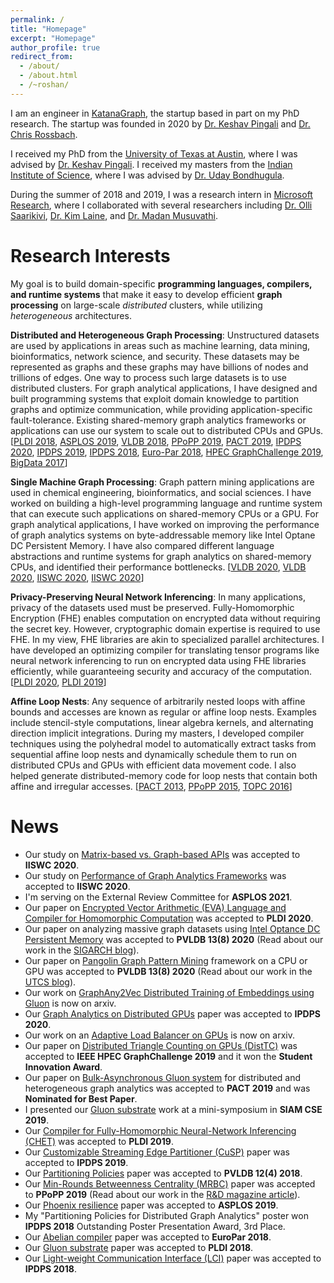 ```yaml
---
permalink: /
title: "Homepage"
excerpt: "Homepage"
author_profile: true
redirect_from: 
  - /about/
  - /about.html
  - /~roshan/
---
```


I am an engineer in [KatanaGraph](https://katanagraph.com/), 
the startup based in part on my PhD research. 
The startup was founded in 2020 by 
[Dr. Keshav Pingali](https://www.cs.utexas.edu/~pingali/) and
[Dr. Chris Rossbach](https://www.cs.utexas.edu/~rossbach/).

I received my PhD from the [University of Texas at Austin](https://www.cs.utexas.edu/), 
where I was advised by [Dr. Keshav Pingali](https://www.cs.utexas.edu/~pingali/).
I received my masters from the 
[Indian Institute of Science](http://www.csa.iisc.ac.in/), where I was advised by 
[Dr. Uday Bondhugula](http://drona.csa.iisc.ernet.in/~uday/).

During the summer of 2018 and 2019, I was a research intern in 
[Microsoft Research](https://www.microsoft.com/en-us/research/group/research-in-software-engineering-rise/), 
where I collaborated with several researchers including 
[Dr. Olli Saarikivi](https://www.microsoft.com/en-us/research/people/olsaarik/), 
[Dr. Kim Laine](https://www.microsoft.com/en-us/research/people/kilai/), and 
[Dr. Madan Musuvathi](https://www.microsoft.com/en-us/research/people/madanm/).

# Research Interests

My goal is to build domain-specific 
**programming languages, compilers, and runtime systems**
that make it easy to develop efficient
**graph processing**
on large-scale *distributed* clusters, 
while utilizing *heterogeneous* architectures. 
<!-- Towards this goal,
I have built programming systems for 
*distributed and heterogeneous graph analytics*
and
*privacy-preserving neural network inferencing*.
My vision is to enable 
developers to express their application 
in a domain-specific language 
and run it efficiently on a variety of architectures 
under different scenarios like sparsity or privacy of the datasets. -->
<!-- and 
introduces new techniques in programming systems
for sparse computing and privacy-preserving applications respectively.  -->

<!-- Existing computers have complex parallel architectures including
heterogeneous processors like CPUs and GPUs, non-uniform memory, and 
non-volatile memory. 
It is tedious for application developers to get good performance 
without utilizing the architectural features. 
Existing programs come from diverse application domains and are written 
by experts in those domains, rather than experts in parallel programming.
It is also difficult to get good performance unless 
the domain expertise is exploited.
I aim to bridge the gap between application domain experts and 
parallel architectures
by working on *programming models, compilers, and 
runtimes that enable application developers to extract performance 
from parallel architectures with little effort*.  -->

**Distributed and Heterogeneous Graph Processing**: 
Unstructured datasets are used by applications in areas such as 
machine learning, 
data mining, bioinformatics, network science, and security. 
These datasets may be represented as graphs and these graphs may have 
billions of nodes and trillions of edges. 
One way to process such large datasets is to use distributed clusters. 
For graph analytical applications, I have designed and built 
programming systems that exploit domain knowledge to partition graphs 
and optimize communication, 
while providing application-specific fault-tolerance. 
Existing shared-memory graph analytics frameworks or applications 
can use our system to scale out to distributed CPUs and GPUs. 
[[PLDI 2018](https://roshandathathri.github.io/publication/2018-pldi), 
[ASPLOS 2019](https://roshandathathri.github.io/publication/2019-asplos), 
[VLDB 2018](https://roshandathathri.github.io/publication/2018-vldb), 
[PPoPP 2019](https://roshandathathri.github.io/publication/2019-ppopp), 
[PACT 2019](https://roshandathathri.github.io/publication/2019-pact), 
[IPDPS 2020](https://roshandathathri.github.io/publication/2020-ipdps), 
[IPDPS 2019](https://roshandathathri.github.io/publication/2019-ipdps), 
[IPDPS 2018](https://roshandathathri.github.io/publication/2018-ipdps), 
[Euro-Par 2018](https://roshandathathri.github.io/publication/2018-europar),
[HPEC GraphChallenge 2019](https://roshandathathri.github.io/publication/2019-graphchallenge), 
[BigData 2017](https://roshandathathri.github.io/publication/2017-bigdata)]
<!-- I intend to build on this to support  
*distributed and heterogeneous systems for sparse computation 
like graph databases, graph mining, graph embeddings,
sparse deep learning, and mesh-based numerical simulation*. -->

**Single Machine Graph Processing**: 
Graph pattern mining applications are used in chemical engineering, 
bioinformatics, and social sciences. I have worked on building a 
high-level programming language and runtime system that can execute 
such applications on shared-memory CPUs or a GPU. For graph analytical 
applications, I have worked on improving the performance of graph 
analytics systems on byte-addressable memory like Intel Optane DC Persistent Memory.
I have also compared different language abstractions and 
runtime systems for graph analytics on shared-memory CPUs, and 
identified their performance bottlenecks. 
[[VLDB 2020](https://roshandathathri.github.io/publication/2020-vldb-1),
[VLDB 2020](https://roshandathathri.github.io/publication/2020-vldb-2),
[IISWC 2020](https://roshandathathri.github.io/publication/2020-iiswc-1),
[IISWC 2020](https://roshandathathri.github.io/publication/2020-iiswc-2)]

**Privacy-Preserving Neural Network Inferencing**: 
In many applications, privacy of the datasets used must be preserved. 
Fully-Homomorphic Encryption (FHE) enables computation on encrypted data 
without requiring the secret key. 
However, cryptographic domain expertise is required to use FHE.
In my view, FHE libraries are akin to specialized parallel architectures. 
I have developed an optimizing compiler for 
translating tensor programs like neural network inferencing 
to run on encrypted data using FHE libraries 
efficiently, while guaranteeing security and accuracy 
of the computation.
[[PLDI 2020](https://roshandathathri.github.io/publication/2020-pldi),
[PLDI 2019](https://roshandathathri.github.io/publication/2019-pldi)]
<!-- Building on this, I intend to help program *privacy-preserving 
applications including large-scale data analytics and databases*. -->

<!-- **Threat Detection Using Graph Querying**: In this project supported by DARPA, property 
graphs with attributes are built from event logs on machines. Advanced Persistent 
Threats (APT) on these machines are detected by querying the property graphs for 
specific patterns. I have designed a compiler for running these queries efficiently 
so that APTs can be detected in real-time. -->

**Affine Loop Nests**: 
Any sequence of arbitrarily nested loops with affine bounds and accesses 
are known as regular or affine loop nests. 
Examples include
stencil-style computations, linear algebra kernels, 
and alternating direction implicit integrations.
During my masters, I developed compiler techniques using the polyhedral model 
to automatically extract tasks from sequential affine loop nests and 
dynamically schedule them to run on distributed CPUs and 
GPUs with efficient data movement code. 
I also helped generate distributed-memory code for loop nests 
that contain both affine and irregular accesses.
[[PACT 2013](https://roshandathathri.github.io/publication/2013-pact), 
[PPoPP 2015](https://roshandathathri.github.io/publication/2015-ppopp), 
[TOPC 2016](https://roshandathathri.github.io/publication/2016-topc)]

# News

* Our study on [Matrix-based vs. Graph-based APIs](https://roshandathathri.github.io/publication/2020-iiswc-2) was accepted to **IISWC 2020**.
* Our study on [Performance of Graph Analytics Frameworks](https://roshandathathri.github.io/publication/2020-iiswc-1) was accepted to **IISWC 2020**.
* I'm serving on the External Review Committee for **ASPLOS 2021**.
* Our paper on [Encrypted Vector Arithmetic (EVA) Language and Compiler for Homomorphic Computation](https://roshandathathri.github.io/publication/2020-pldi) was accepted to **PLDI 2020**.
* Our paper on analyzing massive graph datasets using [Intel Optance DC Persistent Memory](https://roshandathathri.github.io/publication/2020-vldb-2) was accepted to **PVLDB 13(8) 2020** (Read about our work in the [SIGARCH blog](https://www.sigarch.org/using-intel-optane-dc-persistent-memory-for-in-memory-graph-analytics/)).
* Our paper on [Pangolin Graph Pattern Mining](https://roshandathathri.github.io/publication/2020-vldb-1) framework on a CPU or GPU was accepted to **PVLDB 13(8) 2020** (Read about our work in the [UTCS blog](https://www.cs.utexas.edu/news/2020/pangolin-efficient-and-flexible-graph-mining-system-cpu-and-gpu)). 
* Our work on [GraphAny2Vec Distributed Training of Embeddings using Gluon](http://arxiv.org/abs/1909.03359) is now on arxiv.
* Our [Graph Analytics on Distributed GPUs](https://roshandathathri.github.io/publication/2020-ipdps) paper was accepted to **IPDPS 2020**.
* Our work on an [Adaptive Load Balancer on GPUs](https://arxiv.org/abs/1911.09135) is now on arxiv.
* Our paper on [Distributed Triangle Counting on GPUs (DistTC)](https://roshandathathri.github.io/publication/2019-graphchallenge) was accepted to **IEEE HPEC GraphChallenge 2019** and it won the **Student Innovation Award**.
* Our paper on [Bulk-Asynchronous Gluon system](https://roshandathathri.github.io/publication/2019-pact) for distributed and heterogeneous graph analytics was accepted to **PACT 2019** and was **Nominated for Best Paper**.
* I presented our [Gluon substrate](https://roshandathathri.github.io/publication/2018-pldi) work at a mini-symposium in **SIAM CSE 2019**.
* Our [Compiler for Fully-Homomorphic Neural-Network Inferencing (CHET)](https://roshandathathri.github.io/publication/2019-pldi) was accepted to **PLDI 2019**.
* Our [Customizable Streaming Edge Partitioner (CuSP)](https://roshandathathri.github.io/publication/2019-ipdps) paper was accepted to **IPDPS 2019**.
* Our [Partitioning Policies](https://roshandathathri.github.io/publication/2018-vldb) paper was accepted to **PVLDB 12(4) 2018**.
* Our [Min-Rounds Betweenness Centrality (MRBC)](https://roshandathathri.github.io/publication/2019-ppopp) paper was accepted to **PPoPP 2019** (Read about our work in the [R&D magazine article](https://www.rdmag.com/article/2019/04/determining-importance-connections-unstructured-data)).
* Our [Phoenix resilience](https://roshandathathri.github.io/publication/2019-asplos) paper was accepted to **ASPLOS 2019**.
* My "Partitioning Policies for Distributed Graph Analytics" poster won **IPDPS 2018** Outstanding Poster Presentation Award, 3rd Place.
* Our [Abelian compiler](https://roshandathathri.github.io/publication/2018-europar) paper was accepted to **EuroPar 2018**.
* Our [Gluon substrate](https://roshandathathri.github.io/publication/2018-pldi) paper was accepted to **PLDI 2018**.
* Our [Light-weight Communication Interface (LCI)](https://roshandathathri.github.io/publication/2018-ipdps) paper was accepted to **IPDPS 2018**.
